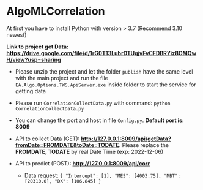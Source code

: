 # AlgoMLCorrelation

At first you have to install Python with version > 3.7 (Recommend 3.10 newest)

**Link to project get Data: https://drive.google.com/file/d/1rG0T13LubrDTUgjvFvCFDBRYiz8OMQwH/view?usp=sharing**

* Please unzip the project and let the folder ```publish``` have the same level with the main project and run the file ```EA.Algo.Options.TWS.ApiServer.exe``` inside folder to start the service for getting data

* Please run ```CorrelationCollectData.py``` with command: ```python CorrelationCollectData.py```
* You can change the port and host in file ```Config.py```. **Default port is: 8009**
* API to collect Data (GET): **http://127.0.0.1:8009/api/getData?fromDate=FROMDATE&toDate=TODATE**. Please replace the **FROMDATE, TODATE** by real Date Time (exp: 2022-12-06)
* API to predict (POST):  **http://127.0.0.1:8009/api/corr**
  * Data request: ```
                    {
                        "Intercept": [1],
                        "MES": [4003.75],
                        "MBT": [20310.0],
                        "DX": [106.845]
                    }
                    ```
